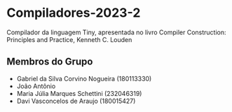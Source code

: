 # Compiladores-2023-2

Compilador da linguagem Tiny, apresentada no livro Compiler Construction: Principles and Practice, Kenneth C. Louden 

## Membros do Grupo
- Gabriel da Silva Corvino Nogueira (180113330)
- João Antônio
- Maria Júlia Marques Schettini (232046319)
- Davi Vasconcelos de Araujo (180015427)


